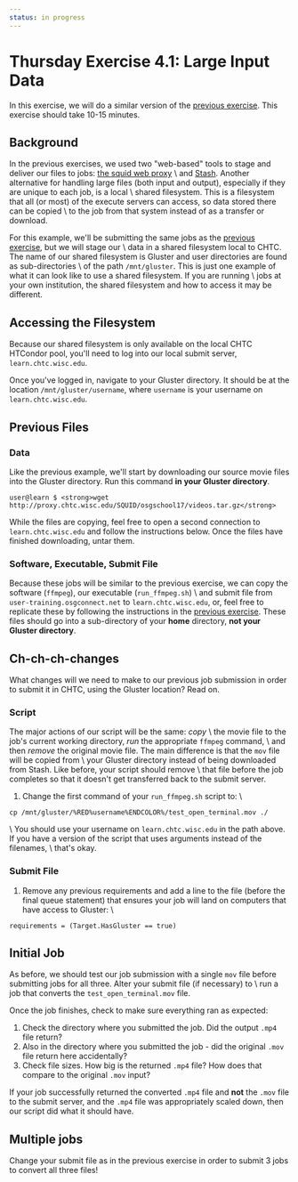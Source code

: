 ```yaml
---
status: in progress
---
```


Thursday Exercise 4.1: Large Input Data
=======================================

In this exercise, we will do a similar version of the [previous exercise](part3-ex3-stashcache-unique.md). This exercise should take 10-15 minutes.

Background
----------

In the previous exercises, we used two "web-based" tools to stage and deliver our files to jobs: [the squid web proxy](part3-ex1-blast-proxy.md) \\ and [Stash](part3-ex2-stashcache-shared.md). Another alternative for handling large files (both input and output), especially if they are unique to each job, is a local \\ shared filesystem. This is a filesystem that all (or most) of the execute servers can access, so data stored there can be copied \\ to the job from that system instead of as a transfer or download.

For this example, we'll be submitting the same jobs as the [previous exercise](part3-ex3-stashcache-unique.md), but we will stage our \\ data in a shared filesystem local to CHTC. The name of our shared filesystem is Gluster and user directories are found as sub-directories \\ of the path `/mnt/gluster`. This is just one example of what it can look like to use a shared filesystem. If you are running \\ jobs at your own institution, the shared filesystem and how to access it may be different.

Accessing the Filesystem
------------------------

Because our shared filesystem is only available on the local CHTC HTCondor pool, you'll need to log into our local submit server, `learn.chtc.wisc.edu`.

Once you've logged in, navigate to your Gluster directory. It should be at the location `/mnt/gluster/username`, where `username` is your username on `learn.chtc.wisc.edu`.

Previous Files
--------------

### Data

Like the previous example, we'll start by downloading our source movie files into the Gluster directory. Run this command **in your Gluster directory**.

``` console
user@learn $ <strong>wget http://proxy.chtc.wisc.edu/SQUID/osgschool17/videos.tar.gz</strong>
```

While the files are copying, feel free to open a second connection to `learn.chtc.wisc.edu` and follow the instructions below. Once the files have finished downloading, untar them.

### Software, Executable, Submit File

Because these jobs will be similar to the previous exercise, we can copy the software (`ffmpeg`), our executable (`run_ffmpeg.sh`) \\ and submit file from `user-training.osgconnect.net` to `learn.chtc.wisc.edu`, or, feel free to replicate these by following the instructions in the [previous exercise](part3-ex3-stashcache-unique.md). These files should go into a sub-directory of your **home** directory, **not your Gluster directory**.

Ch-ch-ch-changes
----------------

What changes will we need to make to our previous job submission in order to submit it in CHTC, using the Gluster location? Read on.

### Script

The major actions of our script will be the same: *copy* \\ the movie file to the job's current working directory, *run* the appropriate `ffmpeg` command, \\ and then *remove* the original movie file. The main difference is that the `mov` file will be copied from \\ your Gluster directory instead of being downloaded from Stash. Like before, your script should remove \\ that file before the job completes so that it doesn't get transferred back to the submit server.

1.  Change the first command of your `run_ffmpeg.sh` script to: \\

``` file
cp /mnt/gluster/%RED%username%ENDCOLOR%/test_open_terminal.mov ./
```

\\ You should use your username on `learn.chtc.wisc.edu` in the path above. If you have a version of the script that uses arguments instead of the filenames, \\ that's okay.

### Submit File

1.  Remove any previous requirements and add a line to the file (before the final queue statement) that ensures your job will land on computers that have access to Gluster: \\

``` file
requirements = (Target.HasGluster == true)
```

Initial Job
-----------

As before, we should test our job submission with a single `mov` file before submitting jobs for all three. Alter your submit file (if necessary) to \\ run a job that converts the `test_open_terminal.mov` file.

Once the job finishes, check to make sure everything ran as expected:

1.  Check the directory where you submitted the job. Did the output `.mp4` file return?
2.  Also in the directory where you submitted the job - did the original `.mov` file return here accidentally?
3.  Check file sizes. How big is the returned `.mp4` file? How does that compare to the original `.mov` input?

If your job successfully returned the converted `.mp4` file and **not** the `.mov` file to the submit server, and the `.mp4` file was appropriately scaled down, then our script did what it should have.

Multiple jobs
-------------

Change your submit file as in the previous exercise in order to submit 3 jobs to convert all three files!


